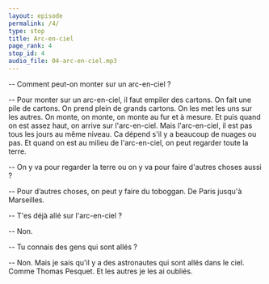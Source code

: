 ```yaml
---
layout: episode
permalink: /4/
type: stop
title: Arc-en-ciel
page_rank: 4
stop_id: 4
audio_file: 04-arc-en-ciel.mp3
---
```


-- Comment peut-on monter sur un arc-en-ciel ?

-- Pour monter sur un arc-en-ciel, il faut empiler des cartons. On fait une pile de cartons. On prend plein de grands cartons. On les met les uns sur les autres. On monte, on monte, on monte au fur et à mesure. Et puis quand on est assez haut, on arrive sur l'arc-en-ciel. Mais l'arc-en-ciel, il est pas tous les jours au même niveau. Ca dépend s'il y a beaucoup de nuages ou pas. Et quand on est au milieu de l'arc-en-ciel, on peut regarder toute la terre.

-- On y va pour regarder la terre ou on y va pour faire d'autres choses aussi ?

-- Pour d’autres choses, on peut y faire du toboggan. De Paris jusqu'à Marseilles.

-- T'es déjà allé sur l'arc-en-ciel ?

-- Non.

-- Tu connais des gens qui sont allés ?

-- Non. Mais je sais qu'il y a des astronautes qui sont allés dans le ciel. Comme Thomas Pesquet. Et les autres je les ai oubliés.
